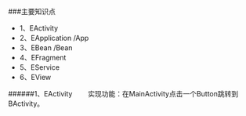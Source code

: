
###主要知识点
* 1、EActivity
* 2、EApplication   /App
* 3、EBean    /Bean  
* 4、EFragment
* 5、EService
* 6、EView

######1、EActivity
　　实现功能：在MainActivity点击一个Button跳转到BActivity。
　　
